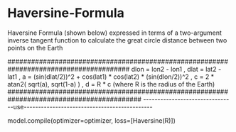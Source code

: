 # Haversine-Formula


Haversine Formula (shown below) expressed in terms of a two-argument inverse tangent function to calculate the great circle distance between two points on the Earth

#######################################################################################
dlon = lon2 - lon1 ,
dlat = lat2 - lat1 ,
a = (sin(dlat/2))^2 + cos(lat1) * cos(lat2) * (sin(dlon/2))^2 ,
c = 2 * atan2( sqrt(a), sqrt(1-a) ) ,
d = R * c (where R is the radius of the Earth)
##########################################################################################
--------------------------------use---------------------------------------------

model.compile(optimizer=optimizer, loss=[Haversine(R)])
